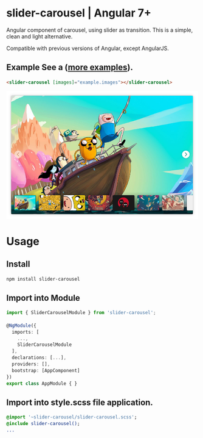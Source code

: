 # slider-carousel | Angular 7+

Angular component of carousel, using slider as transition. This is a simple, clean and light alternative.

Compatible with previous versions of Angular, except AngularJS.

## Example See a ([more examples](#)).

```html
<slider-carousel [images]="example.images"></slider-carousel>
```
![](example.jpg)

# Usage

## Install
`npm install slider-carousel`

## Import into Module
```typescript
import { SliderCarouselModule } from 'slider-carousel';

@NgModule({
  imports: [
    ...,
    SliderCarouselModule
  ],
  declarations: [...],
  providers: [],
  bootstrap: [AppComponent]
})
export class AppModule { }
```

## Import into style.scss file application.
```sass
@import '~slider-carousel/slider-carousel.scss';
@include slider-carousel();
...
```

